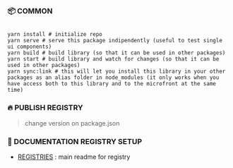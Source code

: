 ### 📦 COMMON 

```shell

yarn install # initialize repo
yarn serve # serve this package indipendently (useful to test single ui components)
yarn build # build library (so that it can be used in other packages)
yarn start # build library and watch for changes (so that it can be used in other packages)
yarn sync:link # this will let you install this library in your other packages as an alias folder in node_modules (it only works when you have access both to this library and to the microfront at the same time)

```

### 🔥 PUBLISH REGISTRY

> change version on package.json

### 📜 DOCUMENTATION REGISTRY SETUP

- [REGISTRIES](./documentation/registries.md) : main readme for registry

